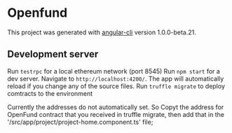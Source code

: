 # Openfund

This project was generated with [angular-cli](https://github.com/angular/angular-cli) version 1.0.0-beta.21.

## Development server
Run `testrpc` for a local ethereum network (port 8545)
Run `npm start` for a dev server. Navigate to `http://localhost:4200/`. The app will automatically reload if you change any of the source files.
Run `truffle migrate` to deploy comtracts to the environment

Currently the addresses do not automatically set. So Copyt the address for OpenFund contract that you received in truffle migrate, then add that in the '/src/app/project/project-home.component.ts' file;

